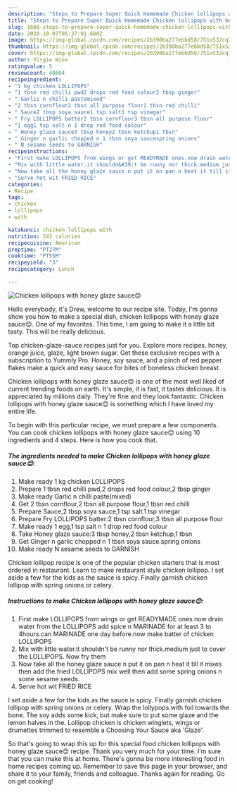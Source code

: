 ```yaml
---
description: "Steps to Prepare Super Quick Homemade Chicken lollipops with honey glaze sauce😊"
title: "Steps to Prepare Super Quick Homemade Chicken lollipops with honey glaze sauce😊"
slug: 1668-steps-to-prepare-super-quick-homemade-chicken-lollipops-with-honey-glaze-sauce
date: 2020-10-07T05:27:01.680Z
image: https://img-global.cpcdn.com/recipes/2b390ba277ebbd58/751x532cq70/chicken-lollipops-with-honey-glaze-sauce😊-recipe-main-photo.jpg
thumbnail: https://img-global.cpcdn.com/recipes/2b390ba277ebbd58/751x532cq70/chicken-lollipops-with-honey-glaze-sauce😊-recipe-main-photo.jpg
cover: https://img-global.cpcdn.com/recipes/2b390ba277ebbd58/751x532cq70/chicken-lollipops-with-honey-glaze-sauce😊-recipe-main-photo.jpg
author: Virgie Wise
ratingvalue: 5
reviewcount: 48604
recipeingredient:
- "1 kg chicken LOLLIPOPS"
- "1 tbsn red chilli pwd2 drops red food colour2 tbsp ginger"
- " Garlic n chilli pastemixed"
- "2 tbsn cornflour2 tbsn all purpose flour1 tbsn red chilli"
- " Sauce2 tbsp soya sauce1 tsp salt1 tsp vinegar"
- " Fry LOLLIPOPS batter2 tbsn cornflour3 tbsn all purpose flour"
- "1 egg1 tsp salt n 1 drop red food colour"
- " Honey glaze sauce3 tbsp honey2 tbsn ketchup1 tbsn"
- " Ginger n garlic chopped n 1 tbsn soya saucespring onions"
- " N sesame seeds to GARNISH"
recipeinstructions:
- "First make LOLLIPOPS from wings or get READYMADE ones.now drain water from the LOLLIPOPS add spice n MARINADE for at least 3 to 4hours.can MARINADE one day before.now make batter of chicken LOLLIPOPS"
- "Mix with little water.it shouldn&#39;t be runny nor thick.medium just to cover the LOLLIPOPS. Now fry them"
- "Now take all the honey glaze sauce n put it on pan n heat it till it mixes then add the fried LOLLIPOPS mix well then add some spring onions n some sesame seeds."
- "Serve hot wit FRIED RICE"
categories:
- Recipe
tags:
- chicken
- lollipops
- with

katakunci: chicken lollipops with 
nutrition: 243 calories
recipecuisine: American
preptime: "PT27M"
cooktime: "PT55M"
recipeyield: "3"
recipecategory: Lunch

---
```



![Chicken lollipops with honey glaze sauce😊](https://img-global.cpcdn.com/recipes/2b390ba277ebbd58/751x532cq70/chicken-lollipops-with-honey-glaze-sauce😊-recipe-main-photo.jpg)

Hello everybody, it's Drew, welcome to our recipe site. Today, I'm gonna show you how to make a special dish, chicken lollipops with honey glaze sauce😊. One of my favorites. This time, I am going to make it a little bit tasty. This will be really delicious.

Top chicken-glaze-sauce recipes just for you. Explore more recipes. honey, orange juice, glaze, light brown sugar. Get these exclusive recipes with a subscription to Yummly Pro. Honey, soy sauce, and a pinch of red pepper flakes make a quick and easy sauce for bites of boneless chicken breast.

Chicken lollipops with honey glaze sauce😊 is one of the most well liked of current trending foods on earth. It's simple, it is fast, it tastes delicious. It is appreciated by millions daily. They're fine and they look fantastic. Chicken lollipops with honey glaze sauce😊 is something which I have loved my entire life.


To begin with this particular recipe, we must prepare a few components. You can cook chicken lollipops with honey glaze sauce😊 using 10 ingredients and 4 steps. Here is how you cook that.

<!--inarticleads1-->

##### The ingredients needed to make Chicken lollipops with honey glaze sauce😊:

1. Make ready 1 kg chicken LOLLIPOPS
1. Prepare 1 tbsn red chilli pwd,2 drops red food colour,2 tbsp ginger
1. Make ready  Garlic n chilli paste(mixed)
1. Get 2 tbsn cornflour,2 tbsn all purpose flour,1 tbsn red chilli
1. Prepare  Sauce,2 tbsp soya sauce,1 tsp salt.1 tsp vinegar
1. Prepare  Fry LOLLIPOPS batter:2 tbsn cornflour,3 tbsn all purpose flour
1. Make ready 1 egg,1 tsp salt n 1 drop red food colour
1. Take  Honey glaze sauce:3 tbsp honey,2 tbsn ketchup,1 tbsn
1. Get  Ginger n garlic chopped n 1 tbsn soya sauce.spring onions
1. Make ready  N sesame seeds to GARNISH


Chicken lollipop recipe is one of the popular chicken starters that is most ordered in restaurant. Learn to make restaurant style chicken lollipop. I set aside a few for the kids as the sauce is spicy. Finally garnish chicken lollipop with spring onions or celery. 

<!--inarticleads2-->

##### Instructions to make Chicken lollipops with honey glaze sauce😊:

1. First make LOLLIPOPS from wings or get READYMADE ones.now drain water from the LOLLIPOPS add spice n MARINADE for at least 3 to 4hours.can MARINADE one day before.now make batter of chicken LOLLIPOPS
1. Mix with little water.it shouldn&#39;t be runny nor thick.medium just to cover the LOLLIPOPS. Now fry them
1. Now take all the honey glaze sauce n put it on pan n heat it till it mixes then add the fried LOLLIPOPS mix well then add some spring onions n some sesame seeds.
1. Serve hot wit FRIED RICE


I set aside a few for the kids as the sauce is spicy. Finally garnish chicken lollipop with spring onions or celery. Wrap the lollypops with foil towards the bone. The soy adds some kick, but make sure to put some glaze and the lemon halves in the. Lollipop chicken is chicken winglets, wings or drumettes trimmed to resemble a Choosing Your Sauce aka &#39;Glaze&#39;. 

So that's going to wrap this up for this special food chicken lollipops with honey glaze sauce😊 recipe. Thank you very much for your time. I'm sure that you can make this at home. There's gonna be more interesting food in home recipes coming up. Remember to save this page in your browser, and share it to your family, friends and colleague. Thanks again for reading. Go on get cooking!
